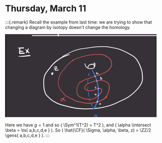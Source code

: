 # Thursday, March 11


:::{.remark}
Recall the example from last time: we are trying to show that changing a diagram by isotopy doesn't change the homology.

![image_2021-03-11-11-16-15](figures/image_2021-03-11-11-16-15.png)

Here we have $g=1$ and so \( \Sym^1(T^2) = T^2 \), and \( \alpha \intersect \beta = \ts{ a,b,c,d,e } \).
So \( \hat{\CF}( \Sigma, \alpha, \beta, z) = \ZZ/2 \gens{ a,b,c,d,e }  \).
:::

